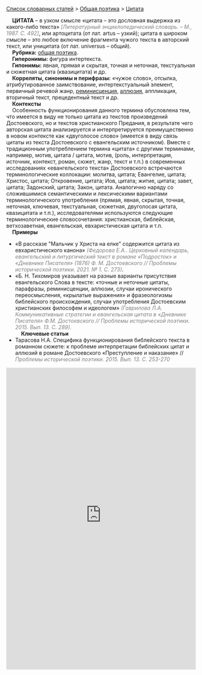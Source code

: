 <style>
st { color: Gray;
  font-style: italic;}
</style>

[Список словарных статей](https://thesaurus-dostoevsky.github.io/Thesaurus/) > [Общая поэтика](theorpoe.md) > [Цитата](цитата.md) 

&nbsp;&nbsp;&nbsp;&nbsp;**ЦИТАТА**   – в  узком смысле «цитата – это дословная выдержка из какого-либо текста» <st>[Литературный энциклопедический словарь. – М., 1987. С. 492]</st>, или артоцитата (от лат. artus – узкий);  цитата в широком смысле – это любое включение фрагмента чужого текста в авторский текст, или уницитата (от лат. universus – общий).  
&nbsp;&nbsp;&nbsp;&nbsp;**Рубрика:** [общая поэтика](theorpoe.md).  
&nbsp;&nbsp;&nbsp;&nbsp;**Гиперонимы:** фигура интертекста.  
&nbsp;&nbsp;&nbsp;&nbsp;**Гипонимы:** явная, прямая и скрытая, точная и неточная, текстуальная и сюжетная цитата (квазицитата) и др.  
&nbsp;&nbsp;&nbsp;&nbsp;**Корреляты, синонимы и перифразы:** «чужое слово», отсылка, атрибутированное заимствование, интертекстуальный элемент, первичный речевой жанр, [реминисценция](реминисценция.md), [аллюзия](аллюзия.md), аппликация, вторичный текст, прецедентный текст и др.  
&nbsp;&nbsp;&nbsp;&nbsp;**Контексты**  
&nbsp;&nbsp;&nbsp;&nbsp;Особенность функционирования данного термина обусловлена тем, что имеется в виду не только цитата из текстов произведений Достоевского, но и текстов христианского Предания, в результате чего авторская цитата анализируется и интерпретируется преимущественно в новом контексте как «двуголосое слово» (имеется в виду связь цитаты из текста Достоевского с евангельским источником). Вместе с традиционным употреблением термина «цитата» с другими терминами, например, мотив, цитата / цитата, мотив,  (роль, интерпретация, источник, контекст, роман, сюжет, жанр, текст и т.п.) в современных исследованиях «евангельского текста» Достоевского встречаются терминологические коллокации: молитва, цитата; Евангелие, цитата; Христос, цитата; Откровение, цитата; Иов, цитата; житие, цитата; завет, цитата; Задонский, цитата; Закон, цитата. Аналогично наряду со сложившимися семантическими и лексическими вариантами терминологического употребления (прямая,  явная, скрытая, точная, неточная, ключевая,  текстуальная, сюжетная, двуголосая  цитата, квазицитата и т.п.), исследователями используются следующие терминологические словосочетания:  христианская,  библейская, ветхозаветная, евангельская, евхаристическая цитата и т.п.   
&nbsp;&nbsp;&nbsp;&nbsp;**Примеры**  
* «В рассказе "Мальчик у Христа на елке" содержится цитата из евхаристического канона» <st>(Федорова Е.А.. Церковный календарь, евангельский и литургический текст в романе «Подросток» и «Дневнике Писателя» (1876) Ф. М. Достоевского // Проблемы исторической поэтики. 2021. № 1. С. 273)</st>. 
* «Б. Н. Тихомиров указывает на разные варианты присутствия евангельского Слова в тексте: «точные и неточные цитаты, парафразы, реминисценции, аллюзии, случаи иронического переосмысления, «крылатые выражения» и фразеологизмы библейского происхождения, случаи употребления Достоевским христианских философем и идеологем» <st>(Гаврилова Л.А. Коммуникативные стратегии и евангельская цитата в «Дневнике Писателя» Ф.М. Достоевского // Проблемы исторической поэтики. 2015. Вып.  13. С. 289).</st>  <br>
&nbsp;&nbsp;&nbsp;&nbsp;**Ключевые статьи**  
* Тарасова Н.А. Специфика функционирования библейского текста в романном сюжете: к проблеме интерпретации библейских цитат и аллюзий в романе Достоевского «Преступление и наказание» //  <st>Проблемы исторической поэтики. 2015. Вып.  13. С. 253-270</st> 

<iframe src="https://thesaurus-dostoevsky.github.io/nk/цитата.html" style="border:0px;width:100%;height:800px" allowfullscreen="true" webkitallowfullscreen="true" mozallowfullscreen="true">
